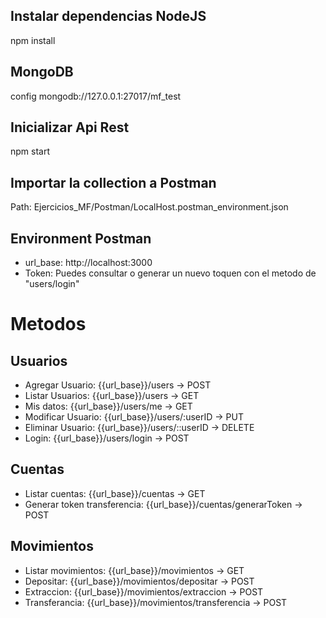 ## Instalar dependencias NodeJS
npm install

## MongoDB
config mongodb://127.0.0.1:27017/mf_test

## Inicializar Api Rest
npm start

## Importar la collection a Postman
Path: Ejercicios_MF/Postman/LocalHost.postman_environment.json

## Environment Postman
* url_base: http://localhost:3000
* Token: Puedes consultar o generar un nuevo toquen con el metodo de "users/login"

# Metodos 
## Usuarios
* Agregar Usuario: {{url_base}}/users -> POST
* Listar Usuarios: {{url_base}}/users -> GET
* Mis datos: {{url_base}}/users/me -> GET
* Modificar Usuario: {{url_base}}/users/:userID -> PUT
* Eliminar Usuario: {{url_base}}/users/::userID -> DELETE
* Login: {{url_base}}/users/login -> POST

## Cuentas
* Listar cuentas: {{url_base}}/cuentas -> GET
* Generar token transferencia: {{url_base}}/cuentas/generarToken -> POST

## Movimientos
* Listar movimientos: {{url_base}}/movimientos -> GET
* Depositar: {{url_base}}/movimientos/depositar -> POST
* Extraccion: {{url_base}}/movimientos/extraccion -> POST
* Transferancia: {{url_base}}/movimientos/transferencia -> POST
